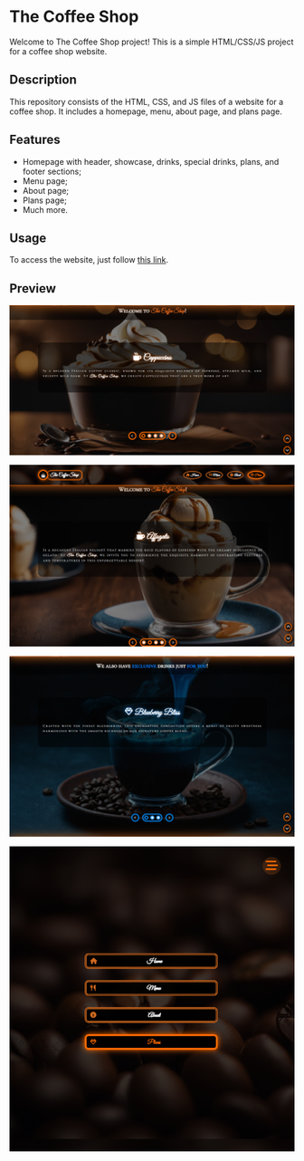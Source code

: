 # The Coffee Shop

Welcome to The Coffee Shop project! This is a simple HTML/CSS/JS project for a coffee shop website.

## Description

This repository consists of the HTML, CSS, and JS files of a website for a coffee shop. It includes a homepage, menu, about page, and plans page.

## Features

- Homepage with header, showcase, drinks, special drinks, plans, and footer sections;
- Menu page;
- About page;
- Plans page;
- Much more.

## Usage

To access the website, just follow [this link](https://filipe-2.github.io/TheCoffeeShop/).

## Preview

![Preview 1](assets/preview.png)

![Preview 2](assets/preview2.png)

![Preview 3](assets/preview3.png)

![Preview 4](assets/preview4.png)
